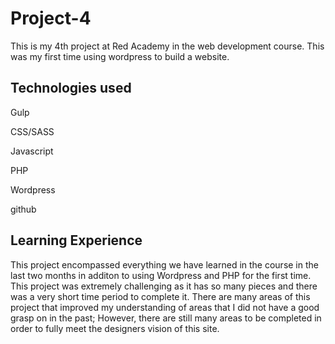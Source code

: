 # Project-4

This is my 4th project at Red Academy in the web development course. This was my first time using wordpress to build a website.


## Technologies used

Gulp

CSS/SASS

Javascript

PHP

Wordpress

github


## Learning Experience

This project encompassed everything we have learned in the course in the last two months in additon to using Wordpress and PHP for the first time. This project was extremely challenging as it has so many pieces and there was a very short time period to complete it. There are many areas of this project that improved my understanding of areas that I did not have a good grasp on in the past; However, there are still many areas to be completed in order to fully meet the designers vision of this site. 